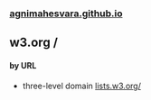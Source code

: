 ### [agnimahesvara.github.io](agnimahesvara.github.io)
## w3.org /

#### by URL
* three-level domain [lists.w3.org/](03lists/)
